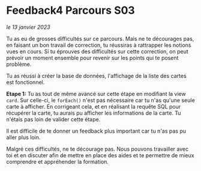 # Feedback4 Parcours S03
*le 13 janvier 2023*

Tu as eu de grosses difficultés sur ce parcours.
Mais ne te décourages pas, en faisant un bon travail de correction, tu réussiras à rattrapper les notions vues en cours.
Si tu éprouves des difficultés sur cette correction, on peut prévoir un moment ensemble pour revenir sur les points qui te posent problème.

Tu as réussi à créer la base de données, l'affichage de la liste des cartes est fonctionnel.

**Etape 1:**
Tu as tout de même avancé sur cette étape en modifiant la view `card`.
Sur celle-ci, le `forEach()` n'est pas nécessaire car tu n'as qu'une seule carte à afficher.
En corrigeant cela, et en réalisant la requête SQL pour récupérer la carte, tu aurais pu afficher les informations de la carte. Tu n'étais pas loin de valider cette étape.

Il est difficile de te donner un feedback plus important car tu n'as pas pu aller plus loin.

Malgré ces difficultés, ne te décourage pas.
Nous pouvons travailler avec toi et en discuter afin de mettre en place des aides et te permettre de mieux comprendre et appréhender la formation.